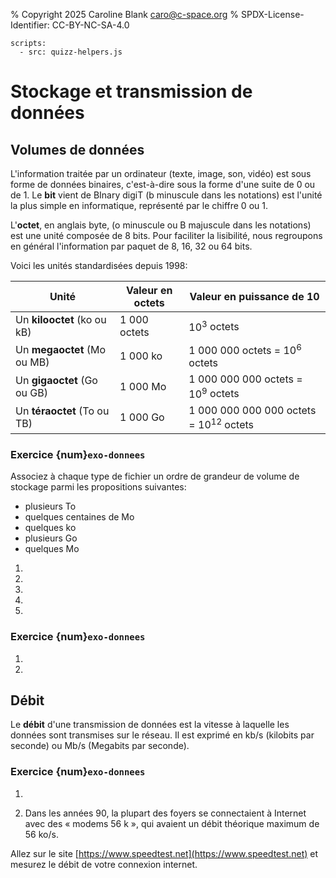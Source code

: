 % Copyright 2025 Caroline Blank <caro@c-space.org>
% SPDX-License-Identifier: CC-BY-NC-SA-4.0

```{metadata}
scripts:
  - src: quizz-helpers.js
```

# Stockage et transmission de données

## Volumes de données

L'information traitée par un ordinateur (texte, image, son, vidéo) est sous
forme de données binaires, c'est-à-dire sous la forme d'une suite de 0 ou de 1.
Le **bit** vient de BInary digiT (b minuscule dans les notations) est l'unité la
plus simple en informatique, représenté par le chiffre 0 ou 1.

L'**octet**, en anglais byte, (o minuscule ou B majuscule dans les notations)
est une unité composée de 8 bits. Pour faciliter la lisibilité, nous regroupons
en général l'information par paquet de 8, 16, 32 ou 64 bits.

Voici les unités standardisées depuis 1998:

| Unité | Valeur en octets | Valeur en puissance de 10 |
|-------|------------------|---------------------------|
| Un **kilooctet** (ko ou kB) | 1 000 octets | $10^3$ octets |
| Un **megaoctet** (Mo ou MB) | 1 000 ko | 1 000 000 octets = $10^6$ octets |
| Un **gigaoctet** (Go ou GB) | 1 000 Mo | 1 000 000 000 octets = $10^9$ octets |
| Un **téraoctet** (To ou TB) | 1 000 Go | 1 000 000 000 000 octets = $10^{12}$ octets |

### Exercice {num}`exo-donnees`

Associez à chaque type de fichier un ordre de grandeur de volume de stockage
parmi les propositions suivantes:
- plusieurs To
- quelques centaines de Mo
- quelques ko
- plusieurs Go
- quelques Mo

1.  <script>
    tdoc.question("Une vidéo de basse qualité de quelques minutes",
                  {"quelquescentainesdemo": true});
    </script>
2.  <script>
    tdoc.question("Un film ou un gros jeu vidéo",
                  {"plusieursgo": true});
    </script>
3.  <script>
    tdoc.question("Un fichier image ou audio mp3", {"quelquesmo": true});
    </script>
4.  <script>
    tdoc.question("Un film 4K non compressé, en studio",
                  {"plusieursto": true});
    </script>
5.  <script>
    tdoc.question("Un document texte sans image ni formatage",
                  {"quelquesko": true});
    </script>

### Exercice {num}`exo-donnees`

1. <script>
    tdoc.question("Quelle est la taille en octets d'une clé USB de 16 Go?",
                  {"16000000000": true});
    </script>

2. <script>
    tdoc.question("Combien de fichier MP3 de 4 Mo en moyenne peut-on stocker sur une clé USB de 16 Go?",
                  {"4000": true});
    </script>

## Débit

Le **débit** d'une transmission de données est la vitesse à laquelle les données
sont transmises sur le réseau. Il est exprimé en kb/s (kilobits par seconde) ou
Mb/s (Megabits par seconde).

### Exercice {num}`exo-donnees`

1. <script>
    tdoc.question("Pendant une vidéo live de deux minutes avec un débit de 1,5 Mo/s, quelle quantité de données sont transmises?",
                  {"180 Mo": true});
    </script>

2. Dans les années 90, la plupart des foyers se connectaient à Internet avec des
   « modems 56 k », qui avaient un débit théorique maximum de 56 ko/s.
    <script>
    tdoc.question("Combien de temps fallait-il pour télécharger une photo de 2 Mo?",
                  {"36 s": true});
    </script>



Allez sur le site [https://www.speedtest.net](https://www.speedtest.net) et
mesurez le débit de votre connexion internet.


